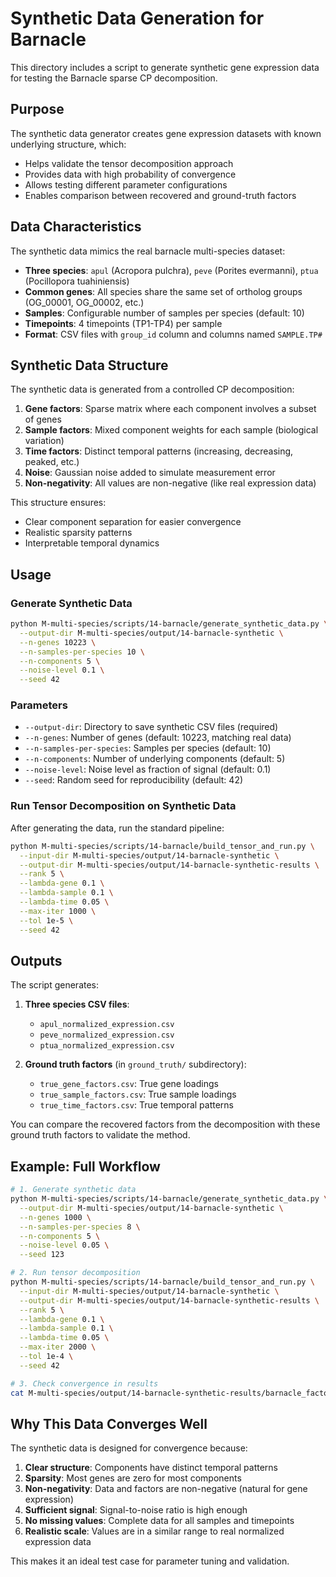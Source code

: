 # Synthetic Data Generation for Barnacle

This directory includes a script to generate synthetic gene expression data for testing the Barnacle sparse CP decomposition.

## Purpose

The synthetic data generator creates gene expression datasets with known underlying structure, which:
- Helps validate the tensor decomposition approach
- Provides data with high probability of convergence
- Allows testing different parameter configurations
- Enables comparison between recovered and ground-truth factors

## Data Characteristics

The synthetic data mimics the real barnacle multi-species dataset:

- **Three species**: `apul` (Acropora pulchra), `peve` (Porites evermanni), `ptua` (Pocillopora tuahiniensis)
- **Common genes**: All species share the same set of ortholog groups (OG_00001, OG_00002, etc.)
- **Samples**: Configurable number of samples per species (default: 10)
- **Timepoints**: 4 timepoints (TP1-TP4) per sample
- **Format**: CSV files with `group_id` column and columns named `SAMPLE.TP#`

## Synthetic Data Structure

The synthetic data is generated from a controlled CP decomposition:

1. **Gene factors**: Sparse matrix where each component involves a subset of genes
2. **Sample factors**: Mixed component weights for each sample (biological variation)
3. **Time factors**: Distinct temporal patterns (increasing, decreasing, peaked, etc.)
4. **Noise**: Gaussian noise added to simulate measurement error
5. **Non-negativity**: All values are non-negative (like real expression data)

This structure ensures:
- Clear component separation for easier convergence
- Realistic sparsity patterns
- Interpretable temporal dynamics

## Usage

### Generate Synthetic Data

```bash
python M-multi-species/scripts/14-barnacle/generate_synthetic_data.py \
  --output-dir M-multi-species/output/14-barnacle-synthetic \
  --n-genes 10223 \
  --n-samples-per-species 10 \
  --n-components 5 \
  --noise-level 0.1 \
  --seed 42
```

### Parameters

- `--output-dir`: Directory to save synthetic CSV files (required)
- `--n-genes`: Number of genes (default: 10223, matching real data)
- `--n-samples-per-species`: Samples per species (default: 10)
- `--n-components`: Number of underlying components (default: 5)
- `--noise-level`: Noise level as fraction of signal (default: 0.1)
- `--seed`: Random seed for reproducibility (default: 42)

### Run Tensor Decomposition on Synthetic Data

After generating the data, run the standard pipeline:

```bash
python M-multi-species/scripts/14-barnacle/build_tensor_and_run.py \
  --input-dir M-multi-species/output/14-barnacle-synthetic \
  --output-dir M-multi-species/output/14-barnacle-synthetic-results \
  --rank 5 \
  --lambda-gene 0.1 \
  --lambda-sample 0.1 \
  --lambda-time 0.05 \
  --max-iter 1000 \
  --tol 1e-5 \
  --seed 42
```

## Outputs

The script generates:

1. **Three species CSV files**:
   - `apul_normalized_expression.csv`
   - `peve_normalized_expression.csv`
   - `ptua_normalized_expression.csv`

2. **Ground truth factors** (in `ground_truth/` subdirectory):
   - `true_gene_factors.csv`: True gene loadings
   - `true_sample_factors.csv`: True sample loadings
   - `true_time_factors.csv`: True temporal patterns

You can compare the recovered factors from the decomposition with these ground truth factors to validate the method.

## Example: Full Workflow

```bash
# 1. Generate synthetic data
python M-multi-species/scripts/14-barnacle/generate_synthetic_data.py \
  --output-dir M-multi-species/output/14-barnacle-synthetic \
  --n-genes 1000 \
  --n-samples-per-species 8 \
  --n-components 5 \
  --noise-level 0.05 \
  --seed 123

# 2. Run tensor decomposition
python M-multi-species/scripts/14-barnacle/build_tensor_and_run.py \
  --input-dir M-multi-species/output/14-barnacle-synthetic \
  --output-dir M-multi-species/output/14-barnacle-synthetic-results \
  --rank 5 \
  --lambda-gene 0.1 \
  --lambda-sample 0.1 \
  --lambda-time 0.05 \
  --max-iter 2000 \
  --tol 1e-4 \
  --seed 42

# 3. Check convergence in results
cat M-multi-species/output/14-barnacle-synthetic-results/barnacle_factors/metadata.json
```

## Why This Data Converges Well

The synthetic data is designed for convergence because:

1. **Clear structure**: Components have distinct temporal patterns
2. **Sparsity**: Most genes are zero for most components
3. **Non-negativity**: Data and factors are non-negative (natural for gene expression)
4. **Sufficient signal**: Signal-to-noise ratio is high enough
5. **No missing values**: Complete data for all samples and timepoints
6. **Realistic scale**: Values are in a similar range to real normalized expression data

This makes it an ideal test case for parameter tuning and validation.
